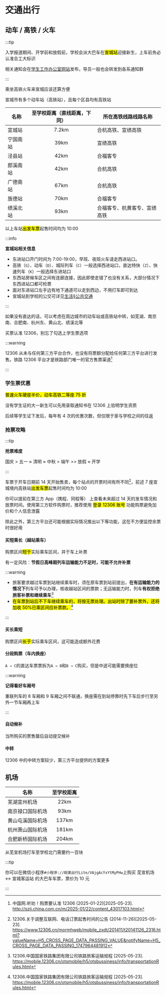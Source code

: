 # 交通出行

## 动车 / 高铁 / 火车

:::tip

入学报道期间、开学前和放假前，学校会派大巴车在<mark>宣城站</mark>迎接新生，上车前务必认准合工大标识

相关通知会在[学生工作办公室网站](https://xgzx.hfut.edu.cn/689/list.htm)发布，导员一般也会转发到各系通知群

:::

乘坐高铁火车来宣城应该还算方便

宣城市有多个动车站（高铁站），且每个区县均有高铁站

| 名称     | 至学校距离（直线距离，下同） | 所在高铁线路线路名称         |
| -------- | :--------------------------: | ---------------------------- |
| 宣城站   |            7.2km             | 合杭高铁、宣绩高铁           |
| 宁国南站 |             39km             | 宣绩高铁                     |
| 泾县站   |             42km             | 合福客专                     |
| 郎溪南站 |             42km             | 合杭高铁                     |
| 广德南站 |             67km             | 合杭高铁                     |
| 旌德站   |             70km             | 合福客专                     |
| 绩溪北站 |             93km             | 合福客专、杭黄客专、宣绩高铁 |

以上车站<mark>出发车票</mark>起售时间均为 10:00

:::info

**宣城站相关信息**

- 东进站口开门时间为 7:00-19:00，早班、夜班火车请走西进站口。
- 高铁（`G`）、动车（`D`）、城际列车（`C`）一般选择西进站口，直达特快（`Z`）、快速列车（`K`）一般选择东进站口
- 东西站房候车区之间有连廊连接，因此即使走错了也没有关系，大部分情况下东西进站口都可检票
- 面对东进站口左手边有地下通道可以走到西边，不用打车即可到达
- 宣城站到学校的公交可详见[生活§公共交通](../life/public_transportation)

:::

如果没有直达的话，可以考虑在周边城市的动车站或高铁站中转，如芜湖、南京南、合肥南、杭州东、黄山北、绩溪北等

买票认准 12306，别忘了勾选上学生票选项

:::warning

12306 从未与任何第三方平台合作，也没有将票额分配给任何第三方平台进行发售。铁路 12306 平台才是铁路部门唯一的官方售票渠道[^2]

:::

### 学生票优惠

<mark>普速火车硬座半价，动车高铁二等座 75 折</mark>

没有学生证的大一新生可以先用录取通知书在 12306 上验明学生资质

后续等学生证下发后，每年有 4 次的优惠次数，但仅限于家与学校之间的往返

### 抢票攻略

:::tip

**抢票难度**

国庆 > 五一 ≈ 清明 ≈ 中秋 > 端午 >> 放假 ≈ 开学

:::

车票于开车日期前 14 天开始售卖，每个站点的开票时间有所不同[^1]，前述 7 座宣城境内高铁站<mark>出发车票</mark>起售时间均为 10:00

你可以提前在第三方 App（携程、同程等） 上查看未来超过 14 天的发车情况和放票时间。使用第三方软件购票时，推荐使用 <mark>登录 12306 账号</mark> 功能购票避免加价和个人信息泄露

除此之外，第三方平台还可能根据实际情况推出以下等功能，这在不方便监控余票时很好用

#### 买短乘长（越站乘车）

购票区间<mark>短于</mark>实际乘车区间，并于车上补票

有一定风险：**节假日高峰期列车运输能力不足时，可能不允许补票**

:::warning

- 旅客要求越过车票到站继续乘车时，须在原车票到站前提出，**在有运输能力的情况下**列车可予以办理，核收越站区间的票款；无运输能力时，列车**有权拒绝旅客补票和继续乘车**[^3]
- <mark>在车票到站后不下车继续乘车的，将按无票处理。出站时除了要补票外，还将加收 50%已乘区间应补票款。</mark>[^3]

:::

#### 买长乘短

购票区间<mark>长于</mark>实际乘车区间，这可能造成额外花费

#### 分段购票（车内换座）

`A → C`的直达车票票拆为`A → B`和`B → C`购买，但是中途可能需要换座位

:::warning

**记得看好车厢号**

重联列车的 8 车厢和 9 车厢之间不联通，换座需在到站停靠时先下车后步行至另外一节车厢再上车

:::

#### 自动候补

当所购买的票售罄后自动提交候补

#### 中转

12306 中的中转方案较少，第三方平台提供的方案更多

## 机场

| 名称             | 至学校距离 |
| ---------------- | :--------: |
| 芜湖宣州机场     |    22km    |
| 南京禄口国际机场 |    93km    |
| 黄山屯溪国际机场 |   137km    |
| 杭州萧山国际机场 |   181km    |
| 合肥新桥国际机场 |   204km    |

从芜宣机场打车至学校北门需要约一百块

:::tip

你可以在微信小程序`#小程序://皖美出行Lite/VAjgAcYxYtMyPHw`上购买 芜宣机场 ↔ 宣城客运站 的大巴车车票，票价为 10 元

:::

[^1]:
    12306.关于调整互联网、电话订票起售时间的公告 (2014-11-26)\[2025-05-23].  
    <https://www.12306.cn/mormhweb/mobile_zxdt/201411/t20141126_2316.html?valueName=H5_CROSS_PAGE_DATA_PASSING_VALUE&notifyName=H5_CROSS_PAGE_DATA_PASSING_1747964481912>

[^2]:
    中国网.听劝！购票要认准 12306 (2025-01-22)\[2025-05-23].  
    <http://szjj.china.com.cn/m/2025-01/22/content_43017103.html>

[^3]:
    12306.中国国家铁路集团有限公司铁路旅客运输规程 \[2025-05-23].  
    <https://mobile.12306.cn/otsmobile/h5/otsbussiness/info/transportationRules.html>
